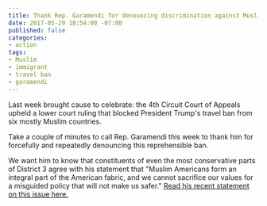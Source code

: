 ```yaml
---
title: Thank Rep. Garamendi for denouncing discrimination against Muslims
date: 2017-05-29 18:54:00 -07:00
published: false
categories:
- action
tags:
- Muslim
- immigrant
- travel ban
- garamendi
---
```


Last week brought cause to celebrate: the 4th Circuit Court of Appeals upheld a lower court ruling that blocked President Trump's travel ban from six mostly Muslim countries. 

Take a couple of minutes to call Rep. Garamendi this week to thank him for forcefully and repeatedly denouncing this reprehensible ban. 

We want him to know that constituents of even the most conservative parts of District 3 agree with his statement that "Muslim Americans form an integral part of the American fabric, and we cannot sacrifice our values for a misguided policy that will not make us safer." [Read his recent statement on this issue here.](http://garamendi.house.gov/press-release/congressman-garamendi-statement-appeals-court-travel-ban-ruling)